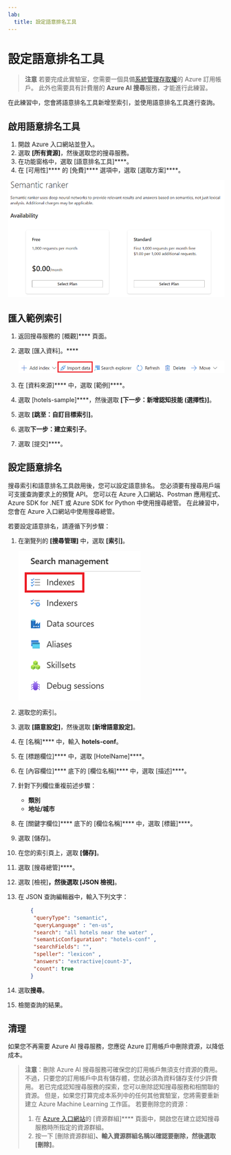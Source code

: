 ```yaml
---
lab:
  title: 設定語意排名工具
---
```


# 設定語意排名工具

> **注意** 若要完成此實驗室，您需要一個具備[系統管理存取權](https://azure.microsoft.com/free?azure-portal=true)的 Azure 訂用帳戶。 此外也需要具有計費層的 **Azure AI 搜尋**服務，才能進行此練習。

在此練習中，您會將語意排名工具新增至索引，並使用語意排名工具進行查詢。

## 啟用語意排名工具

1. 開啟 Azure 入口網站並登入。
1. 選取 **[所有資源]**，然後選取您的搜尋服務。
1. 在功能窗格中，選取 [語意排名工具]****。
1. 在 [可用性]**** 的 [免費]**** 選項中，選取 [選取方案]****。

![語意排名工具對話方塊的螢幕擷取畫面。](../media/semantic-search/semanticsearch.png)

## 匯入範例索引

1. 返回搜尋服務的 [概觀]**** 頁面。
1. 選取 [匯入資料]。****

    ![[匯入資料] 按鈕的螢幕擷取畫面。](../media/semantic-search/importdata.png)

1. 在 [資料來源]**** 中，選取 [範例]****。
1. 選取 [hotels-sample]****，然後選取 **[下一步：新增認知技能 (選擇性)]**。
1. 選取 **[跳至：自訂目標索引]**。
1. 選取**下一步：建立索引子**。
1. 選取 [提交]****。

## 設定語意排名

搜尋索引和語意排名工具啟用後，您可以設定語意排名。 您必須要有搜尋用戶端可支援查詢要求上的預覽 API。 您可以在 Azure 入口網站、Postman 應用程式、Azure SDK for .NET 或 Azure SDK for Python 中使用搜尋總管。 在此練習中，您會在 Azure 入口網站中使用搜尋總管。

若要設定語意排名，請遵循下列步驟：

1. 在瀏覽列的 **[搜尋管理]** 中，選取 **[索引]**。

    ![[索引] 按鈕的螢幕擷取畫面。](../media/semantic-search/indexes.png)

1. 選取您的索引。
1. 選取 **[語意設定]**，然後選取 **[新增語意設定]**。
1. 在 [名稱]**** 中，輸入 **hotels-conf**。
1. 在 [標題欄位]**** 中，選取 [HotelName]****。
1. 在 [內容欄位]**** 底下的 [欄位名稱]**** 中，選取 [描述]****。
1. 針對下列欄位重複前述步驟：
    - **類別**
    - **地址/城市**
1. 在 [關鍵字欄位]**** 底下的 [欄位名稱]**** 中，選取 [標籤]****。
1. 選取 [儲存]。
1. 在您的索引頁上，選取 **[儲存]**。
1. 選取 [搜尋總管]****。
1. 選取 [檢視]****，然後選取 [JSON 檢視]****。
1. 在 JSON 查詢編輯器中，輸入下列文字：

    ```json
        {
         "queryType": "semantic",
         "queryLanguage" : "en-us",
         "search": "all hotels near the water" , 
         "semanticConfiguration": "hotels-conf" , 
         "searchFields": "",
         "speller": "lexicon" , 
         "answers": "extractive|count-3",
         "count": true
        }
    ```

1. 選取**搜尋**。
1. 檢閱查詢的結果。

## 清理

如果您不再需要 Azure AI 搜尋服務，您應從 Azure 訂用帳戶中刪除資源，以降低成本。

>**注意**：刪除 Azure AI 搜尋服務可確保您的訂用帳戶無須支付資源的費用。 不過，只要您的訂用帳戶中具有儲存體，您就必須為資料儲存支付少許費用。 若已完成認知搜尋服務的探索，您可以刪除認知搜尋服務和相關聯的資源。 但是，如果您打算完成本系列中的任何其他實驗室，您將需要重新建立 Azure Machine Learning 工作區。
> 若要刪除您的資源：
> 1. 在 [Azure 入口網站](https://portal.azure.com?azure-portal=true )的 [資源群組]**** 頁面中，開啟您在建立認知搜尋服務時所指定的資源群組。
> 1. 按一下 [刪除資源群組]****、輸入資源群組名稱以確認要刪除，然後選取 [刪除]****。
